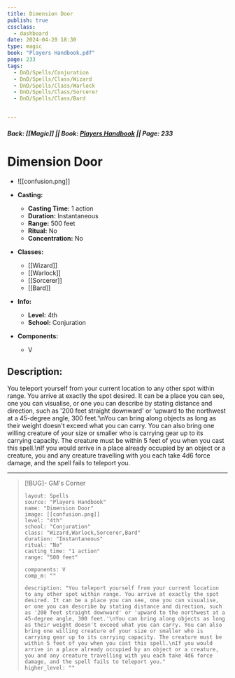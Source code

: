 ```yaml
---
title: Dimension Door
publish: true
cssclass:
  - dashboard
date: 2024-04-20 18:30
type: magic
book: "Players Handbook.pdf"
page: 233
tags:
  - DnD/Spells/Conjuration
  - DnD/Spells/Class/Wizard
  - DnD/Spells/Class/Warlock
  - DnD/Spells/Class/Sorcerer
  - DnD/Spells/Class/Bard


---
```


##### Back: [[Magic]] || Book: [Players Handbook](https://drive.google.com/drive/folders/1O5bhpYizcIT5xxAoLOuzCRht_PVS7VSG?usp=sharing) || Page: 233

# Dimension Door
- ![[confusion.png]]
- **Casting:**
    - **Casting Time:** 1 action
    - **Duration:** Instantaneous
    - **Range:** 500 feet
    - **Ritual:** No
    - **Concentration:** No
- **Classes:**
    - [[Wizard]]
    - [[Warlock]]
    - [[Sorcerer]]
    - [[Bard]]

- **Info:**
    - **Level:** 4th
    - **School:** Conjuration
- **Components:**
    - V


## Description:
You teleport yourself from your current location to any other spot within range. You arrive at exactly the spot desired. It can be a place you can see, one you can visualise, or one you can describe by stating distance and direction, such as '200 feet straight downward' or 'upward to the northwest at a 45-degree angle, 300 feet.'\nYou can bring along objects as long as their weight doesn't exceed what you can carry. You can also bring one willing creature of your size or smaller who is carrying gear up to its carrying capacity. The creature must be within 5 feet of you when you cast this spell.\nIf you would arrive in a place already occupied by an object or a creature, you and any creature travelling with you each take 4d6 force damage, and the spell fails to teleport you.



---

> [!BUG]- GM's Corner
>
> ```statblock
> layout: Spells
> source: "Players Handbook"
> name: "Dimension Door"
> image: [[confusion.png]]
> level: "4th"
> school: "Conjuration"
> class: "Wizard,Warlock,Sorcerer,Bard"
> duration: "Instantaneous"
> ritual: "No"
> casting_time: "1 action"
> range: "500 feet"
>
> components: V
> comp_m: ""
>
> description: "You teleport yourself from your current location to any other spot within range. You arrive at exactly the spot desired. It can be a place you can see, one you can visualise, or one you can describe by stating distance and direction, such as '200 feet straight downward' or 'upward to the northwest at a 45-degree angle, 300 feet.'\nYou can bring along objects as long as their weight doesn't exceed what you can carry. You can also bring one willing creature of your size or smaller who is carrying gear up to its carrying capacity. The creature must be within 5 feet of you when you cast this spell.\nIf you would arrive in a place already occupied by an object or a creature, you and any creature travelling with you each take 4d6 force damage, and the spell fails to teleport you."
> higher_level: ""
> ```
